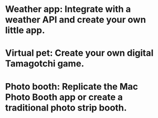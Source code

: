 # Weather app: Integrate with a weather API and create your own little app.

# Virtual pet: Create your own digital Tamagotchi game.

# Photo booth: Replicate the Mac Photo Booth app or create a traditional photo strip booth.